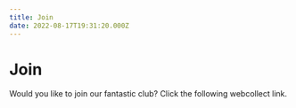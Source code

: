 ```yaml
---
title: Join
date: 2022-08-17T19:31:20.000Z
---
```


# Join

Would you like to join our fantastic club? Click the following webcollect link.
